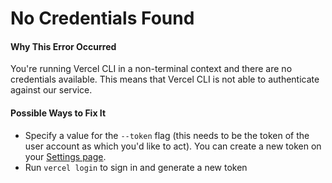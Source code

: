 # No Credentials Found

#### Why This Error Occurred

You're running Vercel CLI in a non-terminal context and there are no credentials available. This means that Vercel CLI is not able to authenticate against our service.

#### Possible Ways to Fix It

- Specify a value for the `--token` flag (this needs to be the token of the user account as which you'd like to act). You can create a new token on your [Settings page](https://vercel.com/account/tokens).
- Run `vercel login` to sign in and generate a new token
